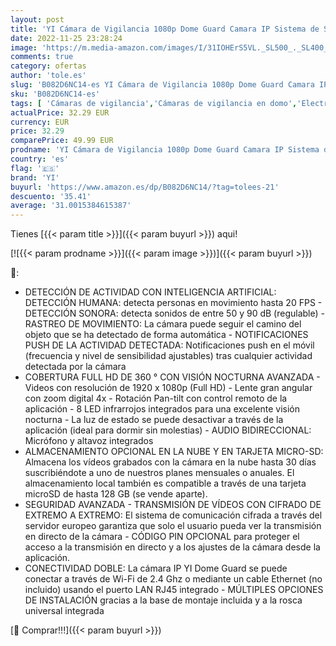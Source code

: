 ```yaml
---
layout: post
title: 'YI Cámara de Vigilancia 1080p Dome Guard Camara IP Sistema de Seguridad WiFi de Interior Full HD  Detección de Movimiento  Visión Nocturna  Audio de 2 Vias y Nube con App para iOS y Android  Blanco '
date: 2022-11-25 23:28:24
image: 'https://m.media-amazon.com/images/I/31IOHErS5VL._SL500_._SL400_.jpg'
comments: true
category: ofertas
author: 'tole.es'
slug: 'B082D6NC14-es YI Cámara de Vigilancia 1080p Dome Guard Camara IP Sistema...'
sku: 'B082D6NC14-es'
tags: [ 'Cámaras de vigilancia','Cámaras de vigilancia en domo','Electrónica','Fotografía y videocámaras','android','yi','🇪🇸', ]
actualPrice: 32.29 EUR
currency: EUR
price: 32.29
comparePrice: 49.99 EUR
prodname: 'YI Cámara de Vigilancia 1080p Dome Guard Camara IP Sistema de Seguridad WiFi de Interior Full HD  Detección de Movimiento  Visión Nocturna  Audio de 2 Vias y Nube con App para iOS y Android  Blanco '
country: 'es'
flag: '🇪🇸'
brand: 'YI'
buyurl: 'https://www.amazon.es/dp/B082D6NC14/?tag=tolees-21'
descuento: '35.41'
average: '31.0015384615387'
---
```


Tienes [{{< param title >}}]({{< param buyurl >}}) aqui!

[![{{< param prodname >}}]({{< param image >}})]({{< param buyurl >}})

🔎:

- DETECCIÓN DE ACTIVIDAD CON INTELIGENCIA ARTIFICIAL: DETECCIÓN HUMANA: detecta personas en movimiento hasta 20 FPS - DETECCIÓN SONORA: detecta sonidos de entre 50 y 90 dB (regulable) - RASTREO DE MOVIMIENTO: La cámara puede seguir el camino del objeto que se ha detectado de forma automática - NOTIFICACIONES PUSH DE LA ACTIVIDAD DETECTADA: Notificaciones push en el móvil (frecuencia y nivel de sensibilidad ajustables) tras cualquier actividad detectada por la cámara
- COBERTURA FULL HD DE 360 ° CON VISIÓN NOCTURNA AVANZADA - Videos con resolución de 1920 x 1080p (Full HD) - Lente gran angular con zoom digital 4x - Rotación Pan-tilt con control remoto de la aplicación - 8 LED infrarrojos integrados para una excelente visión nocturna - La luz de estado se puede desactivar a través de la aplicación (ideal para dormir sin molestias) - AUDIO BIDIRECCIONAL: Micrófono y altavoz integrados
- ALMACENAMIENTO OPCIONAL EN LA NUBE Y EN TARJETA MICRO-SD: Almacena los vídeos grabados con la cámara en la nube hasta 30 días suscribiéndote a uno de nuestros planes mensuales o anuales. El almacenamiento local también es compatible a través de una tarjeta microSD de hasta 128 GB (se vende aparte).
- SEGURIDAD AVANZADA - TRANSMISIÓN DE VÍDEOS CON CIFRADO DE EXTREMO A EXTREMO: El sistema de comunicación cifrada a través del servidor europeo garantiza que solo el usuario pueda ver la transmisión en directo de la cámara - CÓDIGO PIN OPCIONAL para proteger el acceso a la transmisión en directo y a los ajustes de la cámara desde la aplicación.
- CONECTIVIDAD DOBLE: La cámara IP YI Dome Guard se puede conectar a través de Wi-Fi de 2.4 Ghz o mediante un cable Ethernet (no incluido) usando el puerto LAN RJ45 integrado - MÚLTIPLES OPCIONES DE INSTALACIÓN gracias a la base de montaje incluida y a la rosca universal integrada

[🛒 Comprar!!!]({{< param buyurl >}})
